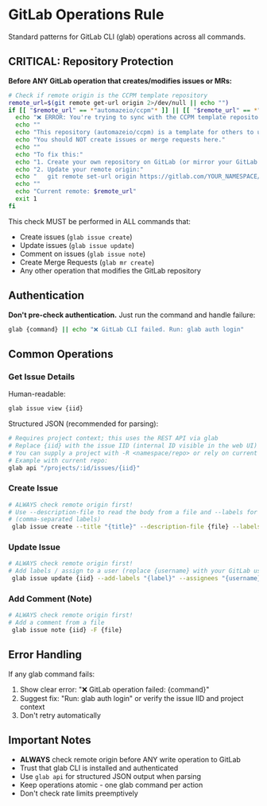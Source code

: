 # GitLab Operations Rule

Standard patterns for GitLab CLI (glab) operations across all commands.

## CRITICAL: Repository Protection

**Before ANY GitLab operation that creates/modifies issues or MRs:**

```bash
# Check if remote origin is the CCPM template repository
remote_url=$(git remote get-url origin 2>/dev/null || echo "")
if [[ "$remote_url" == *"automazeio/ccpm"* ]] || [[ "$remote_url" == *"automazeio/ccpm.git"* ]]; then
  echo "❌ ERROR: You're trying to sync with the CCPM template repository!"
  echo ""
  echo "This repository (automazeio/ccpm) is a template for others to use."
  echo "You should NOT create issues or merge requests here."
  echo ""
  echo "To fix this:"
  echo "1. Create your own repository on GitLab (or mirror your GitLab fork to GitLab)"
  echo "2. Update your remote origin:"
  echo "   git remote set-url origin https://gitlab.com/YOUR_NAMESPACE/YOUR_REPO.git"
  echo ""
  echo "Current remote: $remote_url"
  exit 1
fi
```

This check MUST be performed in ALL commands that:
- Create issues (`glab issue create`)
- Update issues (`glab issue update`)
- Comment on issues (`glab issue note`)
- Create Merge Requests (`glab mr create`)
- Any other operation that modifies the GitLab repository

## Authentication

**Don't pre-check authentication.** Just run the command and handle failure:

```bash
glab {command} || echo "❌ GitLab CLI failed. Run: glab auth login"
```

## Common Operations

### Get Issue Details
Human-readable:
```bash
glab issue view {iid}
```

Structured JSON (recommended for parsing):
```bash
# Requires project context; this uses the REST API via glab
# Replace {iid} with the issue IID (internal ID visible in the web UI)
# You can supply a project with -R <namespace/repo> or rely on current repo
# Example with current repo:
glab api "/projects/:id/issues/{iid}"
```

### Create Issue
```bash
# ALWAYS check remote origin first!
# Use --description-file to read the body from a file and --labels for labels
# (comma-separated labels)
 glab issue create --title "{title}" --description-file {file} --labels "{labels}"
```

### Update Issue
```bash
# ALWAYS check remote origin first!
# Add labels / assign to a user (replace {username} with your GitLab username)
 glab issue update {iid} --add-labels "{label}" --assignees "{username}"
```

### Add Comment (Note)
```bash
# ALWAYS check remote origin first!
# Add a comment from a file
 glab issue note {iid} -F {file}
```

## Error Handling

If any glab command fails:
1. Show clear error: "❌ GitLab operation failed: {command}"
2. Suggest fix: "Run: glab auth login" or verify the issue IID and project context
3. Don't retry automatically

## Important Notes

- **ALWAYS** check remote origin before ANY write operation to GitLab
- Trust that glab CLI is installed and authenticated
- Use `glab api` for structured JSON output when parsing
- Keep operations atomic - one glab command per action
- Don't check rate limits preemptively
